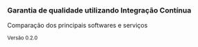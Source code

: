 ### Garantia de qualidade utilizando Integração Contínua

Comparação dos principais softwares e serviços

<small>Versão 0.2.0</small>
